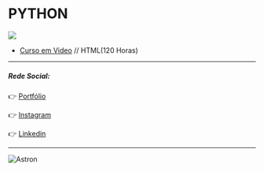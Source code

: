 # PYTHON
![](https://imgur.com/or85FmQ.png)

- [Curso em Video](https://github.com/IagoAntunes/Python/tree/master/Exercicios%20Guanabara) // HTML(120 Horas)

***
##### Rede Social:

:point_right: [Portfólio](https://iagoantunes.github.io/)

:point_right: [Instagram](https://www.instagram.com/iago_ferreira010/?hl=pt-br)

:point_right: [Linkedin](https://www.linkedin.com/in/iago-antunes-5277131a5/)

***

![Astron](https://user-images.githubusercontent.com/63758301/85813381-6b556980-b739-11ea-91b5-740c1f91a5c4.jpg)
